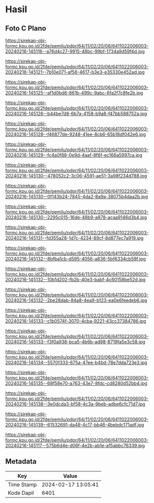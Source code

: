 # Hasil

## Foto C Plano

https://sirekap-obj-formc.kpu.go.id/2fde/pemilu/pdpr/64/11/02/20/06/6411022006003-20240216-145116--a76d4c27-9915-48bc-99bf-1734a9d59f4d.jpg

https://sirekap-obj-formc.kpu.go.id/2fde/pemilu/pdpr/64/11/02/20/06/6411022006003-20240216-145121--7b10e071-af56-4617-b3e3-e35330e452ad.jpg

https://sirekap-obj-formc.kpu.go.id/2fde/pemilu/pdpr/64/11/02/20/06/6411022006003-20240216-145125--af1d0bd6-861b-499c-9abc-6fa2f7c8fe2b.jpg

https://sirekap-obj-formc.kpu.go.id/2fde/pemilu/pdpr/64/11/02/20/06/6411022006003-20240216-145126--b44be7d8-6b7a-4158-b9a8-f47bb588752a.jpg

https://sirekap-obj-formc.kpu.go.id/2fde/pemilu/pdpr/64/11/02/20/06/6411022006003-20240216-145128--f46877de-9248-41ee-8cb6-65b18df042e6.jpg

https://sirekap-obj-formc.kpu.go.id/2fde/pemilu/pdpr/64/11/02/20/06/6411022006003-20240216-145129--fc4a0f88-0e9d-4aaf-8f6f-ec166a5997ca.jpg

https://sirekap-obj-formc.kpu.go.id/2fde/pemilu/pdpr/64/11/02/20/06/6411022006003-20240216-145130--478052c2-3c06-4591-ae51-3a98f234d788.jpg

https://sirekap-obj-formc.kpu.go.id/2fde/pemilu/pdpr/64/11/02/20/06/6411022006003-20240216-145130--0f143b24-7845-4da2-8a9a-38075b4daa2b.jpg

https://sirekap-obj-formc.kpu.go.id/2fde/pemilu/pdpr/64/11/02/20/06/6411022006003-20240216-145130--2295c015-16de-48b9-a878-acaa9146d3b4.jpg

https://sirekap-obj-formc.kpu.go.id/2fde/pemilu/pdpr/64/11/02/20/06/6411022006003-20240216-145131--fd355a28-1d7c-4234-89cf-8d877ec7a919.jpg

https://sirekap-obj-formc.kpu.go.id/2fde/pemilu/pdpr/64/11/02/20/06/6411022006003-20240216-145132--8bfba1cb-d595-4056-a836-5bf6334cb59f.jpg

https://sirekap-obj-formc.kpu.go.id/2fde/pemilu/pdpr/64/11/02/20/06/6411022006003-20240216-145132--10b1d202-fb2b-40e3-babf-4c60158be52d.jpg

https://sirekap-obj-formc.kpu.go.id/2fde/pemilu/pdpr/64/11/02/20/06/6411022006003-20240216-145132--2be28dab-84a8-4ea9-b123-ea0e6feedeb6.jpg

https://sirekap-obj-formc.kpu.go.id/2fde/pemilu/pdpr/64/11/02/20/06/6411022006003-20240216-145133--c1b0574f-3070-4cba-9221-43cc37384786.jpg

https://sirekap-obj-formc.kpu.go.id/2fde/pemilu/pdpr/64/11/02/20/06/6411022006003-20240216-145133--f3f0a938-bca5-4b6b-ad98-8719fa5e3c58.jpg

https://sirekap-obj-formc.kpu.go.id/2fde/pemilu/pdpr/64/11/02/20/06/6411022006003-20240216-145134--5570f333-675a-47ee-b4bd-78e7dda723e3.jpg

https://sirekap-obj-formc.kpu.go.id/2fde/pemilu/pdpr/64/11/02/20/06/6411022006003-20240216-145135--68f58e70-a763-43e7-8fdc-cd8280d52bb4.jpg

https://sirekap-obj-formc.kpu.go.id/2fde/pemilu/pdpr/64/11/02/20/06/6411022006003-20240216-145138--3e0dcda3-bf58-4c3a-9beb-adbe6cfc71d7.jpg

https://sirekap-obj-formc.kpu.go.id/2fde/pemilu/pdpr/64/11/02/20/06/6411022006003-20240216-145139--61532691-da48-4c17-bb46-4bebdc171adf.jpg

https://sirekap-obj-formc.kpu.go.id/2fde/pemilu/pdpr/64/11/02/20/06/6411022006003-20240216-145117--575b6d4e-d06f-4e2b-ab1e-a15abbc76339.jpg


## Metadata

| Key        | Value               |
| ---------- | ------------------- |
| Time Stamp | 2024-02-17 13:05:41 |
| Kode Dapil | 6401                |



